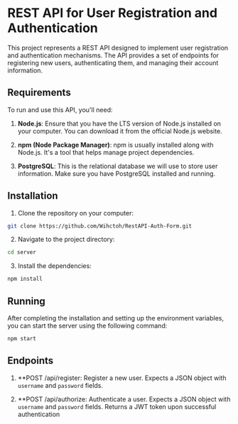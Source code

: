 # REST API for User Registration and Authentication

This project represents a REST API designed to implement user registration and authentication mechanisms. The API provides a set of endpoints for registering new users, authenticating them, and managing their account information.

## Requirements

To run and use this API, you'll need:

1. **Node.js**: Ensure that you have the LTS version of Node.js installed on your computer. You can download it from the official Node.js website.

2. **npm (Node Package Manager)**: npm is usually installed along with Node.js. It's a tool that helps manage project dependencies.

3. **PostgreSQL**: This is the relational database we will use to store user information. Make sure you have PostgreSQL installed and running.

## Installation

1. Clone the repository on your computer:

```bash
git clone https://github.com/Wihctoh/RestAPI-Auth-Form.git
```

2. Navigate to the project directory:

```bash
cd server
```

3. Install the dependencies:

```bash
npm install
```

## Running

After completing the installation and setting up the environment variables, you can start the server using the following command:

```bash
npm start
```

## Endpoints

1. **POST /api/register: Register a new user. Expects a JSON object with `username` and `password` fields.

2. **POST /api/authorize: Authenticate a user. Expects a JSON object with `username` and `password` fields. Returns a JWT token upon successful authentication

